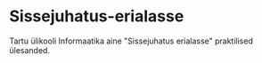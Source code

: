 # Sissejuhatus-erialasse
Tartu ülikooli Informaatika aine "Sissejuhatus erialasse" praktilised ülesanded.
